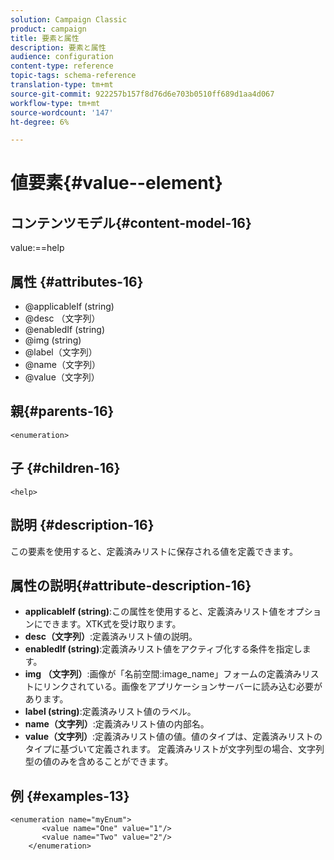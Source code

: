 ```yaml
---
solution: Campaign Classic
product: campaign
title: 要素と属性
description: 要素と属性
audience: configuration
content-type: reference
topic-tags: schema-reference
translation-type: tm+mt
source-git-commit: 922257b157f8d76d6e703b0510ff689d1aa4d067
workflow-type: tm+mt
source-wordcount: '147'
ht-degree: 6%

---
```



# 値要素{#value--element}

## コンテンツモデル{#content-model-16}

value:==help

## 属性 {#attributes-16}

* @applicableIf (string)
* @desc （文字列）
* @enabledIf (string)
* @img (string)
* @label（文字列）
* @name（文字列）
* @value（文字列）

## 親{#parents-16}

`<enumeration>`

## 子 {#children-16}

`<help>`

## 説明 {#description-16}

この要素を使用すると、定義済みリストに保存される値を定義できます。

## 属性の説明{#attribute-description-16}

* **applicableIf (string)**:この属性を使用すると、定義済みリスト値をオプションにできます。XTK式を受け取ります。
* **desc（文字列）**:定義済みリスト値の説明。
* **enabledIf (string)**:定義済みリスト値をアクティブ化する条件を指定します。
* **img （文字列）**:画像が「名前空間:image_name」フォームの定義済みリストにリンクされている。画像をアプリケーションサーバーに読み込む必要があります。
* **label (string)**:定義済みリスト値のラベル。
* **name（文字列）**:定義済みリスト値の内部名。
* **value（文字列）**:定義済みリスト値の値。値のタイプは、定義済みリストのタイプに基づいて定義されます。 定義済みリストが文字列型の場合、文字列型の値のみを含めることができます。

## 例 {#examples-13}

```
<enumeration name="myEnum">
       <value name="One" value="1"/>
       <value name="Two" value="2"/>
    </enumeration>
```
